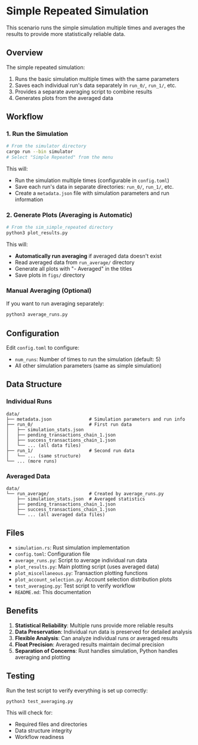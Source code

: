 # Simple Repeated Simulation

This scenario runs the simple simulation multiple times and averages the results to provide more statistically reliable data.

## Overview

The simple repeated simulation:
1. Runs the basic simulation multiple times with the same parameters
2. Saves each individual run's data separately in `run_0/`, `run_1/`, etc.
3. Provides a separate averaging script to combine results
4. Generates plots from the averaged data

## Workflow

### 1. Run the Simulation
```bash
# From the simulator directory
cargo run --bin simulator
# Select "Simple Repeated" from the menu
```

This will:
- Run the simulation multiple times (configurable in `config.toml`)
- Save each run's data in separate directories: `run_0/`, `run_1/`, etc.
- Create a `metadata.json` file with simulation parameters and run information

### 2. Generate Plots (Averaging is Automatic)
```bash
# From the sim_simple_repeated directory
python3 plot_results.py
```

This will:
- **Automatically run averaging** if averaged data doesn't exist
- Read averaged data from `run_average/` directory
- Generate all plots with "- Averaged" in the titles
- Save plots in `figs/` directory

### Manual Averaging (Optional)
If you want to run averaging separately:
```bash
python3 average_runs.py
```

## Configuration

Edit `config.toml` to configure:
- `num_runs`: Number of times to run the simulation (default: 5)
- All other simulation parameters (same as simple simulation)

## Data Structure

### Individual Runs
```
data/
├── metadata.json              # Simulation parameters and run info
├── run_0/                     # First run data
│   ├── simulation_stats.json
│   ├── pending_transactions_chain_1.json
│   ├── success_transactions_chain_1.json
│   └── ... (all data files)
├── run_1/                     # Second run data
│   └── ... (same structure)
└── ... (more runs)
```

### Averaged Data
```
data/
└── run_average/               # Created by average_runs.py
    ├── simulation_stats.json  # Averaged statistics
    ├── pending_transactions_chain_1.json
    ├── success_transactions_chain_1.json
    └── ... (all averaged data files)
```

## Files

- `simulation.rs`: Rust simulation implementation
- `config.toml`: Configuration file
- `average_runs.py`: Script to average individual run data
- `plot_results.py`: Main plotting script (uses averaged data)
- `plot_miscellaneous.py`: Transaction plotting functions
- `plot_account_selection.py`: Account selection distribution plots
- `test_averaging.py`: Test script to verify workflow
- `README.md`: This documentation

## Benefits

1. **Statistical Reliability**: Multiple runs provide more reliable results
2. **Data Preservation**: Individual run data is preserved for detailed analysis
3. **Flexible Analysis**: Can analyze individual runs or averaged results
4. **Float Precision**: Averaged results maintain decimal precision
5. **Separation of Concerns**: Rust handles simulation, Python handles averaging and plotting

## Testing

Run the test script to verify everything is set up correctly:
```bash
python3 test_averaging.py
```

This will check for:
- Required files and directories
- Data structure integrity
- Workflow readiness 
